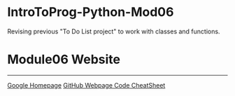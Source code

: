 # IntroToProg-Python-Mod06
Revising previous "To Do List project" to work with classes and functions. 

# Module06 Website
---
[Google Homepage](https://www.google.com "Google's Homepage")
[GitHub Webpage Code CheatSheet](https://github.com/adam-p/markdown-here/wiki/Markdown-Cheatsheet)
